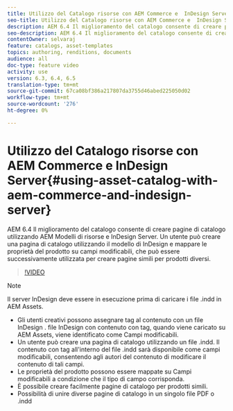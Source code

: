 ```yaml
---
title: Utilizzo del Catalogo risorse con AEM Commerce e  InDesign Server
seo-title: Utilizzo del Catalogo risorse con AEM Commerce e  InDesign Server
description: AEM 6.4 Il miglioramento del catalogo consente di creare pagine di catalogo utilizzando AEM Modelli di risorse e  InDesign Server.  Un utente può creare una pagina di catalogo utilizzando il modello di InDesign  e mappare le proprietà del prodotto su campi modificabili, che può essere successivamente utilizzata per creare pagine simili per prodotti diversi.
seo-description: AEM 6.4 Il miglioramento del catalogo consente di creare pagine di catalogo utilizzando AEM Modelli di risorse e  InDesign Server.  Un utente può creare una pagina di catalogo utilizzando il modello di InDesign  e mappare le proprietà del prodotto su campi modificabili, che può essere successivamente utilizzata per creare pagine simili per prodotti diversi.
contentOwner: selvaraj
feature: catalogs, asset-templates
topics: authoring, renditions, documents
audience: all
doc-type: feature video
activity: use
version: 6.3, 6.4, 6.5
translation-type: tm+mt
source-git-commit: 67ca08bf386a217807da3755d46abed225050d02
workflow-type: tm+mt
source-wordcount: '276'
ht-degree: 0%

---
```



# Utilizzo del Catalogo risorse con AEM Commerce e  InDesign Server{#using-asset-catalog-with-aem-commerce-and-indesign-server}

AEM 6.4 Il miglioramento del catalogo consente di creare pagine di catalogo utilizzando AEM Modelli di risorse e  InDesign Server.  Un utente può creare una pagina di catalogo utilizzando il modello di InDesign  e mappare le proprietà del prodotto su campi modificabili, che può essere successivamente utilizzata per creare pagine simili per prodotti diversi.

>[!VIDEO](https://video.tv.adobe.com/v/22540/)

>[!NOTE]
>
>Il server InDesign  deve essere in esecuzione prima di caricare i file \.indd in  AEM Assets.

* Gli utenti creativi possono assegnare tag al contenuto con un file InDesign .  file InDesign con contenuto con tag, quando viene caricato su  AEM Assets, viene identificato come Campi modificabili.
* Un utente può creare una pagina di catalogo utilizzando un file \.indd. Il contenuto con tag all&#39;interno del file \.indd sarà disponibile come campi modificabili, consentendo agli autori del contenuto di modificare il contenuto di tali campi.
* Le proprietà del prodotto possono essere mappate su Campi modificabili a condizione che il tipo di campo corrisponda.
* È possibile creare facilmente pagine di catalogo per prodotti simili.
* Possibilità di unire diverse pagine di catalogo in un singolo file PDF o \.indd
